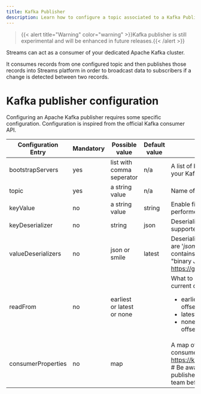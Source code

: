 ```yaml
---
title: Kafka Publisher
description: Learn how to configure a topic associated to a Kafka Publisher
---
```

> {{< alert title="Warning" color="warning" >}}Kafka publisher is still experimental and will be enhanced in future releases.{{< /alert >}}

Streams can act as a consumer of your dedicated Apache Kafka cluster.

It consumes records from one configured topic and then publishes those records into Streams platform in order to broadcast data to subscribers if a change is detected between two records.

# Kafka publisher configuration

Configuring an Apache Kafka publisher requires some specific configuration. Configuration is inspired from the official Kafka consumer API.

| Configuration Entry | Mandatory | Possible value             | Default value | Description                                                                                                                                                                                                                                                                                                                                       |
| ------------------- | --------- | -------------------------- | ------------- | ------------------------------------------------------------------------------------------------------------------------------------------------------------------------------------------------------------------------------------------------------------------------------------------------------------------------------------------------- |
| bootstrapServers    | yes       | list with comma seperator  | n/a           | A list of brokers host/port pair to establish connection to your Kafka cluster                                                                                                                                                                                                                                                                    |
| topic               | yes       | a string value             | n/a           | Name of the Kafka topic where to fetch records from                                                                                                                                                                                                                                                                                               |
| keyValue            | no        | a string value             | string        | Enable filtering on records key value (simple equality is performed).                                                                                                                                                                                                                                                                             |
| keyDeserializer     | no        | string                     | json          | Deserializer used for record key. Currently only *'string'* is supported                                                                                                                                                                                                                                                                          |
| valueDeserializers  | no        | json or smile              | latest        | Deserializer used for record value. Supported deserializers are '*json*' and '*smile*'. This means your Kafka topic must contains JSON strings or data encoded into data format  "binary JSON". Specification could be found : <https://github.com/FasterXML/smile-format-specification>.                                                         |
| readFrom            | no        | earliest or latest or none |               | What to do when there is no initial offset in Kafka or if the current offset does not exist any more on the server. <ul><li>earliest: automatically reset the offset to the earliest offset</li><li>latest: automatically reset the offset to the latest offset </li><li>none: throw exception to the consumer if no previous offset is found for the consumer's group</li></ul> |
| consumerProperties  | no        | map                        |               | A map of consumer properties as mentioned in the Kafka consumer API official documentation. <https://kafka.apache.org/documentation/#consumerconfigs>  # Be aware that changing this can alter the way the publisher behaves. Please get in touch with the support team before you do.                                                              |